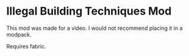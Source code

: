 # Illegal Building Techniques Mod

This mod was made for a video. I would not recommend placing it in a modpack.

Requires fabric.